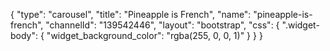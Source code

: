 {
    "type": "carousel",
    "title": "Pineapple is French",
    "name": "pineapple-is-french",
    "channelId": "139542446",
    "layout": "bootstrap",
    "css": {
        ".widget-body": {
            "widget_background_color": "rgba(255, 0, 0, 1)"
        }
    }
}
